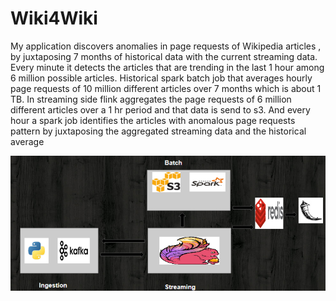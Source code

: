 # Wiki4Wiki
  My application discovers anomalies in page requests of Wikipedia articles , by juxtaposing 7 months of historical data with the current streaming data. Every minute it detects the articles that are trending in the last 1 hour among 6 million possible articles.  Historical spark batch job that averages hourly page requests of 10 million different articles over 7 months which is about 1 TB. In streaming side flink aggregates the page requests of 6 million different articles over a 1 hr period and that data is send to s3. And every hour a spark job identifies the articles with anomalous page requests pattern by juxtaposing the aggregated streaming data and the historical average

![alt text](https://github.com/aj399/Wiki4Wiki/blob/master/pipeline.PNG "PipeLine")
